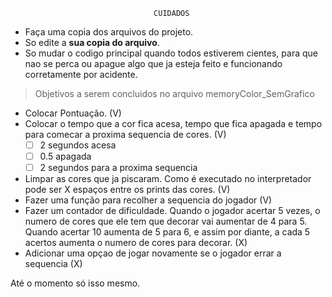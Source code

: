                                     CUIDADOS
* Faça uma copia dos arquivos do projeto.
* So edite a **sua copia do arquivo**.
* So mudar o codigo principal quando todos estiverem cientes, para que nao se
perca ou apague algo que ja esteja feito e funcionando corretamente por acidente.

> Objetivos a serem concluidos no arquivo memoryColor_SemGrafico

* Colocar Pontuação. (V)
* Colocar o tempo que a cor fica acesa, tempo que fica apagada e tempo para comecar a proxima sequencia de cores. (V)
	* [ ] 2 segundos acesa
	* [ ] 0.5 apagada
	* [ ] 2 segundos para a proxima sequencia
* Limpar as cores que ja piscaram. Como é executado no interpretador pode ser X espaços entre os prints das cores. (V)
* Fazer uma função para recolher a sequencia do jogador (V)
* Fazer um contador de dificuldade. Quando o jogador acertar 5 vezes, o numero de cores que ele tem que
decorar vai aumentar de 4 para 5. Quando acertar 10 aumenta de 5 para 6, e assim por diante, a cada 5 acertos aumenta o numero de cores para decorar. (X)
* Adicionar uma opçao de jogar novamente se o jogador errar a sequencia (X)

Até o momento só isso mesmo.